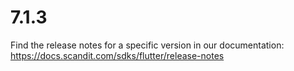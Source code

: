 
# 7.1.3

Find the release notes for a specific version in our documentation: https://docs.scandit.com/sdks/flutter/release-notes
